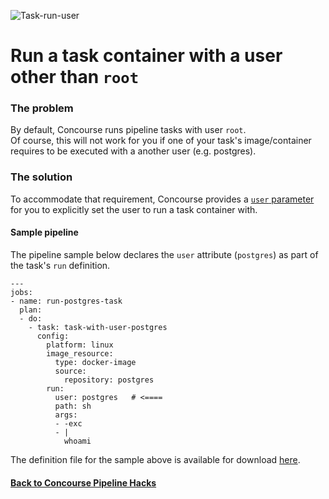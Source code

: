 ![Task-run-user](https://raw.githubusercontent.com/lsilvapvt/misc-support-files/master/docs/icons/concourse-root.png)

# Run a task container with a user other than `root`

### The problem
By default, Concourse runs pipeline tasks with user `root`.  
Of course, this will not work for you if one of your task's image/container requires to be executed with a another user (e.g. postgres).

### The solution

To accommodate that requirement, Concourse provides a [`user` parameter](http://concourse-ci.org/running-tasks.html#task-run-user) for you to explicitly set the user to run a task container with.


#### Sample pipeline

The pipeline sample below declares the `user` attribute (`postgres`) as part of the task's `run` definition.


```
---
jobs:
- name: run-postgres-task
  plan:
  - do:
    - task: task-with-user-postgres
      config:
        platform: linux
        image_resource:
          type: docker-image
          source:
            repository: postgres
        run:
          user: postgres   # <====
          path: sh
          args:
          - -exc
          - |
            whoami
```

The  definition file for the sample above is available for download [here](pipeline.yml).


#### [Back to Concourse Pipeline Hacks](..)
